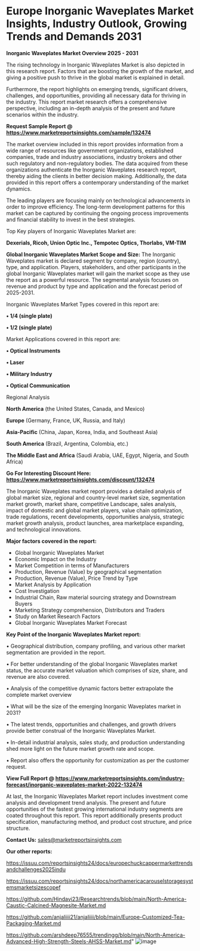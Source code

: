 # Europe Inorganic Waveplates Market Insights, Industry Outlook, Growing Trends and Demands 2031

<Strong> Inorganic Waveplates Market Overview 2025 - 2031</strong>

The rising technology in Inorganic Waveplates Market is also depicted in this research report. Factors that are boosting the growth of the market, and giving a positive push to thrive in the global market is explained in detail.

Furthermore, the report highlights on emerging trends, significant drivers, challenges, and opportunities, providing all necessary data for thriving in the industry. This report market research offers a comprehensive perspective, including an in-depth analysis of the present and future scenarios within the industry.

<strong>Request Sample Report @ <a href=https://www.marketreportsinsights.com/sample/132474>https://www.marketreportsinsights.com/sample/132474</a></strong>

The market overview included in this report provides information from a wide range of resources like government organizations, established companies, trade and industry associations, industry brokers and other such regulatory and non-regulatory bodies. The data acquired from these organizations authenticate the Inorganic Waveplates research report, thereby aiding the clients in better decision making. Additionally, the data provided in this report offers a contemporary understanding of the market dynamics.

The leading players are focusing mainly on technological advancements in order to improve efficiency. The long-term development patterns for this market can be captured by continuing the ongoing process improvements and financial stability to invest in the best strategies.

Top Key players of Inorganic Waveplates Market are:

<strong>Dexerials, Ricoh, Union Optic Inc., Tempotec Optics, Thorlabs, VM-TIM</strong>

<strong><b>Global Inorganic Waveplates Market Scope and Size:</b></strong>
The Inorganic Waveplates market is declared segment by company, region (country), type, and application. Players, stakeholders, and other participants in the global Inorganic Waveplates market will gain the market scope as they use the report as a powerful resource. The segmental analysis focuses on revenue and product by type and application and the forecast period of 2025-2031.

Inorganic Waveplates Market Types covered in this report are:

<strong>• 1/4 (single plate)

• 1/2 (single plate)</strong>

Market Applications covered in this report are:

<strong>• Optical Instruments

• Laser

• Military Industry

• Optical Communication</strong> 

Regional Analysis

<strong>North America</strong> (the United States, Canada, and Mexico)

<strong>Europe</strong> (Germany, France, UK, Russia, and Italy)

<strong>Asia-Pacific</strong> (China, Japan, Korea, India, and Southeast Asia)

<strong>South America</strong> (Brazil, Argentina, Colombia, etc.)

<strong>The Middle East and Africa</strong> (Saudi Arabia, UAE, Egypt, Nigeria, and South Africa)

<strong>Go For Interesting Discount Here: <a href=https://www.marketreportsinsights.com/discount/132474>https://www.marketreportsinsights.com/discount/132474</a></strong>

The Inorganic Waveplates market report provides a detailed analysis of global market size, regional and country-level market size, segmentation market growth, market share, competitive Landscape, sales analysis, impact of domestic and global market players, value chain optimization, trade regulations, recent developments, opportunities analysis, strategic market growth analysis, product launches, area marketplace expanding, and technological innovations.

<strong><b>Major factors covered in the report:</b></strong>
<ul>
  <li>Global Inorganic Waveplates Market </li>
  <li>Economic Impact on the Industry</li>
  <li>Market Competition in terms of Manufacturers</li>
  <li>Production, Revenue (Value) by geographical segmentation</li>
  <li>Production, Revenue (Value), Price Trend by Type</li>
  <li>Market Analysis by Application</li>
  <li>Cost Investigation</li>
  <li>Industrial Chain, Raw material sourcing strategy and Downstream Buyers</li>
  <li>Marketing Strategy comprehension, Distributors and Traders</li>
  <li>Study on Market Research Factors</li>
  <li>Global Inorganic Waveplates Market Forecast</li>
</ul>

<strong><b>Key Point of the Inorganic Waveplates Market report:</b></strong>

• Geographical distribution, company profiling, and various other market segmentation are provided in the report.

• For better understanding of the global Inorganic Waveplates market status, the accurate market valuation which comprises of size, share, and revenue are also covered.

• Analysis of the competitive dynamic factors better extrapolate the complete market overview

• What will be the size of the emerging Inorganic Waveplates market in 2031?

• The latest trends, opportunities and challenges, and growth drivers provide better construal of the Inorganic Waveplates Market.

• In-detail industrial analysis, sales study, and production understanding shed more light on the future market growth rate and scope.

• Report also offers the opportunity for customization as per the customer request.

<strong><b>View Full Report @ <a href=https://www.marketreportsinsights.com/industry-forecast/inorganic-waveplates-market-2022-132474>https://www.marketreportsinsights.com/industry-forecast/inorganic-waveplates-market-2022-132474</a></b></strong>


At last, the Inorganic Waveplates Market report includes investment come analysis and development trend analysis. The present and future opportunities of the fastest growing international industry segments are coated throughout this report. This report additionally presents product specification, manufacturing method, and product cost structure, and price structure.

<strong>Contact Us:</strong>
sales@marketreportsinsights.com

<strong>Our other reports:</strong>

<a href=https://issuu.com/reportsinsights24/docs/europechuckcappermarkettrendsandchallenges2025indu>https://issuu.com/reportsinsights24/docs/europechuckcappermarkettrendsandchallenges2025indu</a>

<a href=https://issuu.com/reportsinsights24/docs/northamericacarouselstoragesystemsmarketsizescopef>https://issuu.com/reportsinsights24/docs/northamericacarouselstoragesystemsmarketsizescopef</a>

<a href=https://github.com/Hindavi23/Researchtrends/blob/main/North-America-Caustic-Calcined-Magnesite-Market.md>https://github.com/Hindavi23/Researchtrends/blob/main/North-America-Caustic-Calcined-Magnesite-Market.md</a>

<a href=https://github.com/anjaliiii21/anjaliiii/blob/main/Europe-Customized-Tea-Packaging-Market.md>https://github.com/anjaliiii21/anjaliiii/blob/main/Europe-Customized-Tea-Packaging-Market.md</a>

<a href=https://github.com/arshdeep76555/trendingg/blob/main/North-America-Advanced-High-Strength-Steels-AHSS-Market.md>https://github.com/arshdeep76555/trendingg/blob/main/North-America-Advanced-High-Strength-Steels-AHSS-Market.md</a>"
![image](https://github.com/user-attachments/assets/8c1b8669-3f92-40de-9278-9954e49901b9)
